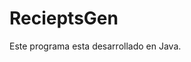 # RecieptsGen
<!--Formato de descripción de repositorios-->
<!----Notas---->
<!----Separador de las notas---->
<!----Directorio con descripción de los programas---->
Este programa esta desarrollado en Java.
<!----Separador del directorio con descripción de los programas---->